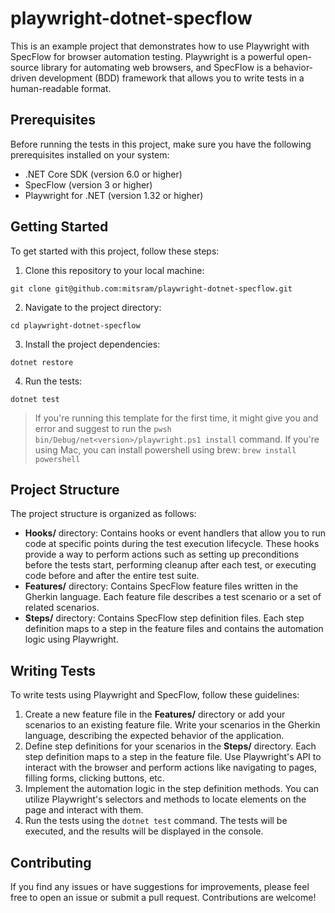 # playwright-dotnet-specflow

This is an example project that demonstrates how to use Playwright with SpecFlow for browser automation testing. Playwright is a powerful open-source library for automating web browsers, and SpecFlow is a behavior-driven development (BDD) framework that allows you to write tests in a human-readable format.

## Prerequisites
Before running the tests in this project, make sure you have the following prerequisites installed on your system:

* .NET Core SDK (version 6.0 or higher)
* SpecFlow (version 3 or higher)
* Playwright for .NET (version 1.32 or higher)

## Getting Started
To get started with this project, follow these steps:

1. Clone this repository to your local machine:
```
git clone git@github.com:mitsram/playwright-dotnet-specflow.git
```
2. Navigate to the project directory:
```
cd playwright-dotnet-specflow
```
3. Install the project dependencies:
```
dotnet restore
```
4. Run the tests:
```
dotnet test
```

> If you're running this template for the first time, it might give you and error and suggest to run the `pwsh bin/Debug/net<version>/playwright.ps1 install` command. If you're using Mac, you can install powershell using brew: `brew install powershell`


## Project Structure
The project structure is organized as follows:

* **Hooks/** directory: Contains hooks or event handlers that allow you to run code at specific points during the test execution lifecycle. These hooks provide a way to perform actions such as setting up preconditions before the tests start, performing cleanup after each test, or executing code before and after the entire test suite.
* **Features/** directory: Contains SpecFlow feature files written in the Gherkin language. Each feature file describes a test scenario or a set of related scenarios.
* **Steps/** directory: Contains SpecFlow step definition files. Each step definition maps to a step in the feature files and contains the automation logic using Playwright.


## Writing Tests
To write tests using Playwright and SpecFlow, follow these guidelines:

1. Create a new feature file in the **Features/** directory or add your scenarios to an existing feature file. Write your scenarios in the Gherkin language, describing the expected behavior of the application.
2. Define step definitions for your scenarios in the **Steps/** directory. Each step definition maps to a step in the feature file. Use Playwright's API to interact with the browser and perform actions like navigating to pages, filling forms, clicking buttons, etc.
3. Implement the automation logic in the step definition methods. You can utilize Playwright's selectors and methods to locate elements on the page and interact with them.
4. Run the tests using the `dotnet test` command. The tests will be executed, and the results will be displayed in the console.

## Contributing
If you find any issues or have suggestions for improvements, please feel free to open an issue or submit a pull request. Contributions are welcome!